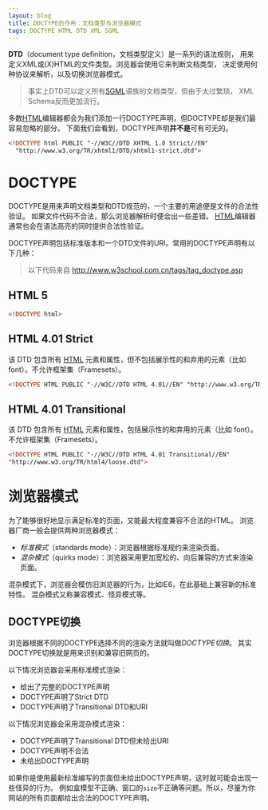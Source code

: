 ```yaml
---
layout: blog
title: DOCTYPE的作用：文档类型与浏览器模式
tags: DOCTYPE HTML DTD XML SGML
---
```


**DTD**（document type definition，文档类型定义）是一系列的语法规则，
用来定义XML或(X)HTML的文件类型。浏览器会使用它来判断文档类型，
决定使用何种协议来解析，以及切换浏览器模式。

> 事实上DTD可以定义所有[SGML][sgml]语族的文档类型，但由于太过繁琐，
> XML Schema反而更加流行。

多数[HTML][tag-html]编辑器都会为我们添加一行DOCTYPE声明，但DOCTYPE却是我们最容易忽略的部分。
下面我们会看到，DOCTYPE声明**并不是**可有可无的。

```html
<!DOCTYPE html PUBLIC "-//W3C//DTD XHTML 1.0 Strict//EN"
  "http://www.w3.org/TR/xhtml1/DTD/xhtml1-strict.dtd">
```

<!--more-->

# DOCTYPE

DOCTYPE是用来声明文档类型和DTD规范的，一个主要的用途便是文件的合法性验证。
如果文件代码不合法，那么浏览器解析时便会出一些差错。
[HTML][tag-html]编辑器通常也会在语法高亮的同时提供合法性验证。

DOCTYPE声明包括标准版本和一个DTD文件的URI。常用的DOCTYPE声明有以下几种：

> 以下代码来自 http://www.w3school.com.cn/tags/tag_doctype.asp

## HTML 5

```html
<!DOCTYPE html>
```

## HTML 4.01 Strict

该 DTD 包含所有 [HTML][tag-html] 元素和属性，但不包括展示性的和弃用的元素（比如 font）。不允许框架集（Framesets）。

```html
<!DOCTYPE HTML PUBLIC "-//W3C//DTD HTML 4.01//EN" "http://www.w3.org/TR/html4/strict.dtd">
```

## HTML 4.01 Transitional

该 DTD 包含所有 [HTML][tag-html] 元素和属性，包括展示性的和弃用的元素（比如 font）。不允许框架集（Framesets）。

```html
<!DOCTYPE HTML PUBLIC "-//W3C//DTD HTML 4.01 Transitional//EN" 
"http://www.w3.org/TR/html4/loose.dtd">
```

# 浏览器模式

为了能够很好地显示满足标准的页面，又能最大程度兼容不合法的HTML。
浏览器厂商一般会提供两种浏览器模式：

* *标准模式*（standards mode）：浏览器根据标准规约来渲染页面。
* *混杂模式*（quirks mode）：浏览器采用更加宽松的、向后兼容的方式来渲染页面。

混杂模式下，浏览器会模仿旧浏览器的行为，比如IE6，在此基础上兼容新的标准特性。
混杂模式又称兼容模式、怪异模式等。

## DOCTYPE切换

浏览器根据不同的DOCTYPE选择不同的渲染方法就叫做*DOCTYPE切换*。
其实DOCTYPE切换就是用来识别和兼容旧网页的。

以下情况浏览器会采用标准模式渲染：

* 给出了完整的DOCTYPE声明
* DOCTYPE声明了Strict DTD
* DOCTYPE声明了Transitional DTD和URI

以下情况浏览器会采用混杂模式渲染：

* DOCTYPE声明了Transitional DTD但未给出URI
* DOCTYPE声明不合法
* 未给出DOCTYPE声明

如果你是使用最新标准编写的页面但未给出DOCTYPE声明，这时就可能会出现一些怪异的行为。
例如盒模型不正确、窗口的`size`不正确等问题。所以，尽量为你网站的所有页面都给出合法的DOCTYPE声明。

[dtd]: https://en.wikipedia.org/wiki/Document_type_definition
[sgml]: https://en.wikipedia.org/wiki/Standard_Generalized_Markup_Language
[tag-html]: /tags.html#HTML
